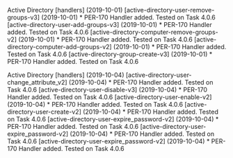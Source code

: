 Active Directory \[handlers\] (2019-10-01)
  \[active-directory-user-remove-groups-v3\] (2019-10-01)
    * PER-170 Handler added.  Tested on Task 4.0.6
  \[active-directory-user-add-groups-v3\] (2019-10-01)
    * PER-170 Handler added.  Tested on Task 4.0.6
  \[active-directory-computer-remove-groups-v2\] (2019-10-01)
    * PER-170 Handler added.  Tested on Task 4.0.6
  \[active-directory-computer-add-groups-v2\] (2019-10-01)
    * PER-170 Handler added.  Tested on Task 4.0.6
  \[active-directory-group-create-v3\] (2019-10-01)
    * PER-170 Handler added.  Tested on Task 4.0.6

Active Directory \[handlers\] (2019-10-04)
  \[active-directory-user-change_attribute_v2\] (2019-10-04)
    * PER-170 Handler added.  Tested on Task 4.0.6
  \[active-directory-user-disable-v3\] (2019-10-04)
    * PER-170 Handler added.  Tested on Task 4.0.6
  \[active-directory-user-enable-v2\] (2019-10-04)
    * PER-170 Handler added.  Tested on Task 4.0.6
  \[active-directory-user-create-v2\] (2019-10-04)
    * PER-170 Handler added.  Tested on Task 4.0.6
  \[active-directory-user-expire_password-v2\] (2019-10-04)
    * PER-170 Handler added.  Tested on Task 4.0.6
  \[active-directory-user-expire_password-v2\] (2019-10-04)
    * PER-170 Handler added.  Tested on Task 4.0.6
  \[active-directory-user-expire_password-v2\] (2019-10-04)
    * PER-170 Handler added.  Tested on Task 4.0.6
   